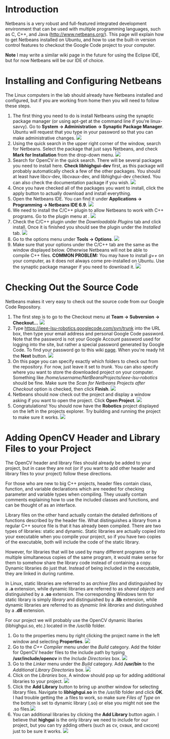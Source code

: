# Introduction #

Netbeans is a very robust and full-featured integrated development environment that can be used with multiple programming languages, such as C, C++, and Java (http://www.netbeans.org/). This page will explain how to get Netbeans installed on Ubuntu, and how to use the built-in version control features to checkout the Google Code project to your computer.

**Note**
I may write a similar wiki page in the future for using the Eclipse IDE, but for now Netbeans will be our IDE of choice.


# Installing and Configuring Netbeans #

The Linux computers in the lab should already have Netbeans installed and configured, but if you are working from home then you will need to follow these steps.

  1. The first thing you need to do is install Netbeans using the synaptic package manager (or using apt-get at the command line if you're linux-savvy). Go to **System -> Administration -> Synaptic Package Manager**. Ubuntu will request that you type in your password so that you can make administrative changes. <img src='https://lh3.googleusercontent.com/_OYJ8fj3PJrU/TVMSG5bocdI/AAAAAAAAABw/BW5Jn3z7o0E/s640/menu.png' />
  1. Using the quick search in the upper right corner of the window, search for Netbeans. Select the package that just says Netbeans, and check **Mark for Installation** from the drop-down menu. <img src='https://lh4.googleusercontent.com/_OYJ8fj3PJrU/TVMSlghqLBI/AAAAAAAAAC0/EUCUBnagYnA/s640/Screenshot-Synaptic%20Package%20Manager%20.png' />
  1. Search for OpenCV in the quick search. There will be several packages you need to install here. **Check libhighgui-dev** first, as this package will probably automatically check a few of the other packages. You should at least have libcv-dev, libcvaux-dev, and libhighgui-dev checked. You can also check the documentation package if you wish. <img src='https://lh6.googleusercontent.com/_OYJ8fj3PJrU/TVMSlj_UgcI/AAAAAAAAAC4/vG5YT2yZ6fs/s640/Screenshot-Synaptic%20Package%20Manager%20-1.png' />
  1. Once you have checked all of the packages you want to install, click the apply button to actually download and install everything.
  1. Open the Netbeans IDE. You can find it under **Applications -> Programming -> Netbeans IDE 6.9**. <img src='https://lh6.googleusercontent.com/_OYJ8fj3PJrU/TVMSHqR4dqI/AAAAAAAAAB0/ygoEg-kPVYc/s640/Menu-Open-Netbeans.png' />
  1. We need to install the C/C++ plugin to allow Netbeans to work with C++ programs. Go to the plugin menu at . <img src='https://lh4.googleusercontent.com/_OYJ8fj3PJrU/TVMSh-Q1MbI/AAAAAAAAACs/GEz1pfy_zcE/s640/Screenshot-Robotics%20-%20NetBeans%20IDE%206.9-2.png' />
  1. Check the C/C++ plugin under the _Downloadable Plugins_ tab and click install. Once it is finished you should see the plugin under the _Installed_ tab. <img src='https://lh4.googleusercontent.com/_OYJ8fj3PJrU/TVMSV_fJcaI/AAAAAAAAACU/hF6VizAe-rU/s640/Screenshot-Plugins.png' />
  1. Go to the options menu under **Tools -> Options**. <img src='https://lh5.googleusercontent.com/_OYJ8fj3PJrU/TVMxJ1quu7I/AAAAAAAAADM/iTfMPyyfqFg/s640/Screenshot-Robotics%20-%20NetBeans%20IDE%206.9-3.png' />
  1. Make sure that your options under the C/C++ tab are the same as the window displayed below. Otherwise Netbeans will not be able to compile C++ files. **COMMON PROBLEM:** You may have to install _g++_ on your computer, as it does not always come pre-installed on Ubuntu. Use the synaptic package manager if you need to download it. <img src='https://lh3.googleusercontent.com/_OYJ8fj3PJrU/TVMxKO-HGeI/AAAAAAAAADQ/0rDhit8EV3U/s640/Screenshot-Options.png' />

# Checking Out the Source Code #

Netbeans makes it very easy to check out the source code from our Google Code Repository.

  1. The first step is to go to the Checkout menu at **Team -> Subversion -> Checkout...** <img src='https://lh5.googleusercontent.com/_OYJ8fj3PJrU/TVMSVfS0hbI/AAAAAAAAACQ/GYwM87hEzbY/s640/Screenshot-NetBeans%20IDE%206.9.png' />
  1. Type https://ieee-lsu-robotics.googlecode.com/svn/trunk into the URL box, then type your email address and personal Google Code password. Note that the password is not your Google Account password used for logging into the site, but rather a special password generated by Google Code. To find your password go to this wiki [page](http://code.google.com/p/ieee-lsu-robotics/wiki/SVNPassword). When you're ready hit the **Next** button. <img src='https://lh6.googleusercontent.com/_OYJ8fj3PJrU/TVMSIIPmHHI/AAAAAAAAAB4/MHEJ3YFo_fY/s640/Screenshot-Checkout.png' />
  1. On this page you can specify exactly which folders to check out from the repository. For now, just leave it set to _trunk_. You can also specify where you want to store the downloaded project on your computer. Something like _/home/username/NetBeansProjects/ieee-lsu-robotics_ should be fine. Make sure the _Scan for Netbeans Projects after Checkout_ option is checked, then click **Finish**. <img src='https://lh6.googleusercontent.com/_OYJ8fj3PJrU/TVMSIWgFX9I/AAAAAAAAAB8/fvQpXlf8tTU/s640/Screenshot-Checkout-1.png' />
  1. Netbeans should now check out the project and display a window asking if you want to open the project. Click **Open Project**. <img src='https://lh3.googleusercontent.com/_OYJ8fj3PJrU/TVMSIbb-3aI/AAAAAAAAACA/nBqxZrlkRJo/s800/Screenshot-Checkout%20Completed.png' />
  1. Congratulations! You should now have the **Robotics** project displayed on the left in the projects explorer. Try building and running the project to make sure it works. <img src='https://lh6.googleusercontent.com/_OYJ8fj3PJrU/TVMShD-ecOI/AAAAAAAAACg/CitpcBvN50I/s640/Screenshot-Robotics%20-%20NetBeans%20IDE%206.9.png' />


# Adding OpenCV Header and Library Files to your Project #

The OpenCV header and library files should already be added to your project, but in case they are not (or if you want to add other header and library files to your project) follow these directions.

For those who are new to big C++ projects, header files contain class, function, and variable declarations which are needed for checking parameter and variable types when compiling. They usually contain comments explaining how to use the included classes and functions, and can be thought of as an interface.

Library files on the other hand actually contain the detailed definitions of functions described by the header file. What distinguishes a library from a regular C++ source file is that it has already been compiled. There are two types of libraries: static and dynamic. Static libraries are actually copied into your executable when you compile your project, so if you have two copies of the executable, both will include the code of the static library.

However, for libraries that will be used by many different programs or by multiple simultaneous copies of the same program, it would make sense for them to somehow share the library code instead of containing a copy. Dynamic libraries do just that. Instead of being included in the executable, they are linked in during runtime.

In Linux, static libraries are referred to as _archive files_ and distinguished by a **.a** extension, while dynamic libraries are referred to as _shared objects_ and distinguished by a **.so** extension. The corresponding Windows term for static library is simply _library_ and distinguished by a **.lib** extension, while dynamic libraries are referred to as _dynamic link libraries_ and distinguished by a **.dll** extension.

For our project we will probably use the OpenCV dynamic libaries (libhighgui.so, etc.) located in the _/usr/lib_ folder.

  1. Go to the properties menu by right clicking the project name in the left window and selecting **Properties**. <img src='https://lh3.googleusercontent.com/_OYJ8fj3PJrU/TVMShTjyAXI/AAAAAAAAACo/qDgmjAcpbWg/s640/Screenshot-Robotics%20-%20NetBeans%20IDE%206.9-1.png' />
  1. Go to the _C++ Compiler_ menu under the _Build_ category. Add the folder for OpenCV header files to the include path by typing **/usr/include/opencv** in the _Include Directories_ box. <img src='https://lh3.googleusercontent.com/_OYJ8fj3PJrU/TVMSWDiXo4I/AAAAAAAAACY/jfRT8plhgF8/s640/Screenshot-Project%20Properties%20-%20Robotics.png' />
  1. Go to the _Linker_ menu under the _Build_ category. Add **/usr/bin** to the _Additional Library Directories_ box. <img src='https://lh6.googleusercontent.com/_OYJ8fj3PJrU/TVMSg3SX4FI/AAAAAAAAACc/1dmXJvwVuNE/s640/Screenshot-Project%20Properties%20-%20Robotics-1.png' />
  1. Click on the _Libraries_ box. A window should pop up for adding additional libraries to your project. <img src='https://lh3.googleusercontent.com/_OYJ8fj3PJrU/TVMSVVyi8MI/AAAAAAAAACM/ApecuAOpCLE/s640/Screenshot-Debug%20-%20Libraries-1.png' />
  1. Click the **Add Library** button to bring up another window for selecting library files. Navigate to **libhighgui.so** in the _/usr/lib_ folder and click **OK**. I had trouble getting the .a files to work, so make sure _Files of Type_ on the bottom is set to dynamic library (.so) or else you might not see the .so files.<img src='https://lh6.googleusercontent.com/_OYJ8fj3PJrU/TVMSiMKC_pI/AAAAAAAAACw/3K8eftRJdVg/s400/Screenshot-Select%20Library.png' />
  1. You can additional libraries by clicking the **Add Library** button again. I believe that **highgui** is the only library we need to include for our project, but you can try adding others (such as cv, cvaux, and cxcore) just to be sure it works. <img src='https://lh6.googleusercontent.com/_OYJ8fj3PJrU/TVMSVGKKPFI/AAAAAAAAACI/tJr3JQBbOJI/s640/Screenshot-Debug%20-%20Libraries.png' />